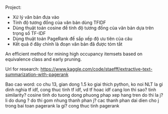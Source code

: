 Project:
- Xử lý văn bản đưa vào
- Tính độ tương đồng của văn bản dùng TFIDF
- Dùng thuật toán cosine để tính độ tương đồng của văn bản dựa trên trọng số TF-IDF
- Dùng thuật toán PageRank để sắp xếp độ ưu tiên của câu
- Kết quả ở đây chính là đoạn văn bản đã được tóm tắt


 An efficient method for mining high occupancy itemsets based on
 equivalence class and early pruning.

Url for research: https://www.kaggle.com/code/staefff/extractive-text-summarization-with-pagerank 

Bao cao word:
co chu 13, gian dong 1.5
ko giai thich python, ko noi NLT la gi
dinh nghia tf idf, cong thuc tinh tf idf, vd tf hoac idf cang lon thi sao?
tinh similarity? cosine tinh do tuong dong
phuong phap xep hang tren do thi la j? li do dung ? do thi gom nhung thanh phan j? cac thanh phan dai dien cho j trong bai toan
pagerank la gi? cong thuc tinh pagerank